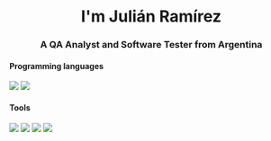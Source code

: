 <h1 align="center">I'm Julián Ramírez</h1>
<h3 align="center">A QA Analyst and Software Tester from Argentina </h3>

#### Programming languages

 <p>
    <a href="#home"><img src=https://img.shields.io/badge/java-%23ED8B00.svg?style=for-the-badge></a>
    <a href="#home"><img src=https://img.shields.io/badge/python-3670A0?style=for-the-badge></a>
</p>

#### Tools

<p>
    <a href="#home"><img src=https://img.shields.io/badge/-WebdriverIO%20-%23525252.svg?style=for-the-badge></a>
    <a href="#home"><img src=https://img.shields.io/badge/-Selenium%20-%239d74a0.svg?style=for-the-badge></a>
    <a href="#home"><img src=https://img.shields.io/badge/-Postman%20-%23674ea7.svg?style=for-the-badge></a> 
    <a href="#home"><img src=https://img.shields.io/badge/jira-%230A0FFF.svg?style=for-the-badge></a>
    
